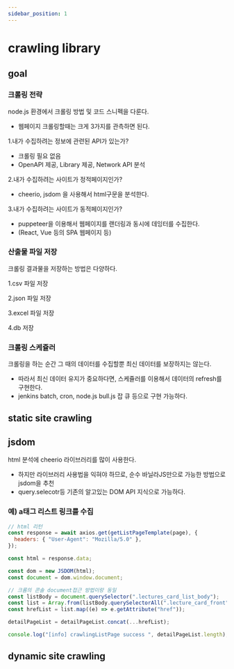 ```yaml
---
sidebar_position: 1
---
```


# crawling library

## goal


### 크롤링 전략 

node.js 환경에서 크롤링 방법 및 코드 스니펙을 다룬다.  
- 웹페이지 크롤링할때는 크게 3가지를 관측하면 된다.    

1.내가 수집하려는 정보에 관련된 API가 있는가?  
- 크롤링 필요 없음  
- OpenAPI 제공, Library 제공, Network API 분석  

2.내가 수집하려는 사이트가 정적페이지인가?
- cheerio, jsdom 을 사용해서 html구문을 분석한다.  

3.내가 수집하려는 사이트가 동적페이지인가?
- puppeteer을 이용해서 웹페이지를 랜더링과 동시에 데잉터를 수집한다.  
- (React, Vue 등의 SPA 웹페이지 등)

### 산출물 파일 저장

크롤링 결과물을 저장하는 방법은 다양하다.  

1.csv 파일 저장

2.json 파일 저장

3.excel 파일 저장

4.db 저장


### 크롤링 스케쥴러  

크롤링을 하는 순간 그 때의 데이터를 수집할뿐 최신 데이터를 보장하지는 않는다.  
- 따라서 최신 데이터 유지가 중요하다면, 스케쥴러를 이용해서 데이터의 refresh를 구현한다.  
- jenkins batch, cron, node.js bull.js 잡 큐 등으로 구현 가능하다.


## static site crawling

## jsdom

html 분석에 cheerio 라이브러리를 많이 사용한다.  
- 하지만 라이브러리 사용법을 익혀야 하므로, 순수 바닐라JS만으로 가능한 방법으로 jsdom을 추천
- query.selecotr등 기존의 알고있는 DOM API 지식으로 가능하다. 

### 예) a태그 리스트 링크를 수집

```js
// html 리턴
const response = await axios.get(getListPageTemplate(page), {
  headers: { "User-Agent": "Mozilla/5.0" },
});

const html = response.data;

const dom = new JSDOM(html);
const document = dom.window.document;

// 크롬의 콘솔 document접근 방법이랑 동일
const listBody = document.querySelector(".lectures_card_list_body");
const list = Array.from(listBody.querySelectorAll(".lecture_card_front"));
const hrefList = list.map((e) => e.getAttribute("href"));

detailPageList = detailPageList.concat(...hrefList);

console.log("[info] crawlingListPage success ", detailPageList.length);

```


## dynamic site crawling


